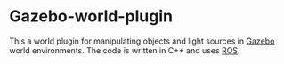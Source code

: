 # Gazebo-world-plugin
This a world plugin for manipulating objects and light sources in [Gazebo](http://gazebosim.org/) world environments. The code is written in C++ and uses [ROS](http://www.ros.org/).
